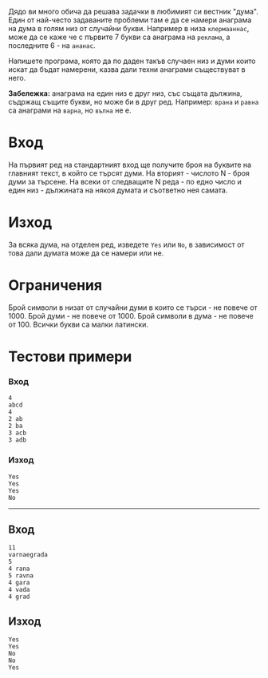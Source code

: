 Дядо ви много обича да решава задачки в любимият си вестник "дума". Един от най-често задаваните проблеми там е да се намери анаграма на дума в голям низ от случайни букви.
Например в низа `клермааннас`, може да се каже че с първите 7 букви са анаграма на `реклама`, а последните 6 - на `ананас`.

Напишете програма, която да по даден такъв случаен низ и думи които искат да бъдат намерени, казва дали техни анаграми съществуват в него.

**Забележка:** анаграма на един низ е друг низ, със същата дължина, съдржащ същите букви, но може би в друг ред. Например: `врана` и `равна` са анаграми на `варна`, но `вълна` не е.

# Вход
На първият ред на стандартният вход ще получите броя на буквите на главният текст, в който се търсят думи.
На вторият - числото N - броя думи за търсене.
На всеки от следващите N реда - по едно число и един низ - дължината на някоя думата и съответно нея самата.

# Изход
За всяка дума, на отделен ред, изведете `Yes` или `No`, в зависимост от това
дали думата може да се намери или не.

# Ограничения
Брой символи в низат от случайни думи в които се търси - не повече от 1000. 
Брой думи - не повече от 1000. 
Брой символи в дума - не повече от 100. 
Всички букви са малки латински.

# Тестови примери


### Вход
```
4 
abcd 
4 
2 ab 
2 ba 
3 acb 
3 adb 
```

### Изход
```
Yes 
Yes 
Yes 
No 
```
---

## Вход
```
11 
varnaegrada 
5 
4 rana 
5 ravna 
4 gara 
4 vada 
4 grad 
```

## Изход
```
Yes 
Yes 
No 
No 
Yes 
```

